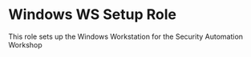 # Windows WS Setup Role

This role sets up the Windows Workstation for the Security Automation Workshop 
